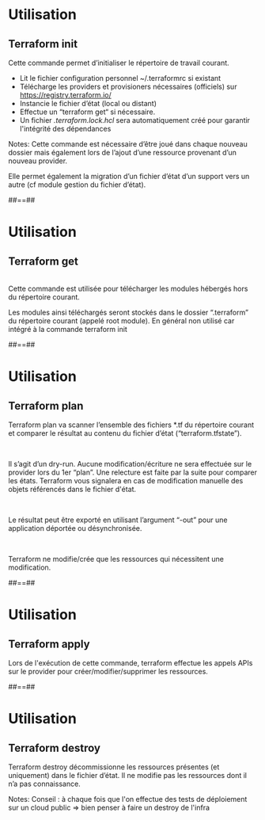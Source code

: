 

# Utilisation

## Terraform init

Cette commande permet d’initialiser le répertoire de travail courant.

* Lit le fichier configuration personnel ~/.terraformrc si existant
* Télécharge les providers et provisioners nécessaires (officiels) sur <https://registry.terraform.io/>
* Instancie le fichier d’état (local ou distant)
* Effectue un “terraform get“ si nécessaire.
* Un fichier *.terraform.lock.hcl* sera automatiquement créé pour garantir l'intégrité des dépendances

Notes:
Cette commande est nécessaire d’être joué dans chaque nouveau dossier mais également lors de l’ajout d’une ressource provenant d’un nouveau provider.

Elle permet également la migration d’un fichier d’état d’un support vers un autre (cf module gestion du fichier d’état).


##==##


# Utilisation

## Terraform get

<br>
Cette commande est utilisée pour télécharger les modules hébergés hors du répertoire courant.

<br>

Les modules ainsi téléchargés seront stockés dans le dossier “.terraform” du répertoire courant (appelé root module).
En général non utilisé car intégré à la commande terraform init


##==##


# Utilisation

## Terraform plan

Terraform plan va scanner l’ensemble des fichiers *.tf du répertoire courant et comparer le résultat au contenu du fichier d’état (“terraform.tfstate”).

<br>

Il s’agit d’un dry-run. Aucune modification/écriture ne sera effectuée sur le provider lors du 1er “plan”. Une relecture est faite par la suite pour comparer les états. Terraform vous signalera en cas de modification manuelle des objets référencés dans le fichier d'état.

<br>

Le résultat peut être exporté en utilisant l’argument “-out” pour une application déportée ou désynchronisée.

<br>

Terraform ne modifie/crée que les ressources qui nécessitent une modification.


##==##


# Utilisation

## Terraform apply

Lors de l'exécution de cette commande, terraform effectue les appels APIs sur le provider pour créer/modifier/supprimer les ressources.


##==##


# Utilisation

## Terraform destroy

Terraform destroy décommissionne les ressources présentes (et uniquement) dans le fichier d’état. Il ne modifie pas les ressources dont il n’a pas connaissance.

Notes:
Conseil : à chaque fois que l'on effectue des tests de déploiement sur un cloud public => bien penser à faire un destroy de l'infra